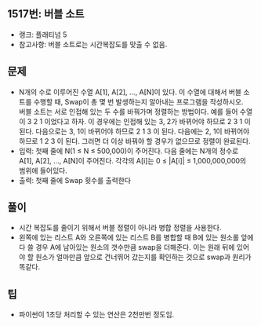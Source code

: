 <h2>1517번: 버블 소트</h2>
<ul>
  <li>랭크: 플래티넘 5</li>
  <li>참고사항: 버블 소트로는 시간복잡도를 맞출 수 없음.</li>
</ul>
<h2>문제</h2>
<ul>
  <li>N개의 수로 이루어진 수열 A[1], A[2], …, A[N]이 있다. 이 수열에 대해서 버블 소트를 수행할 때, Swap이 총 몇 번 발생하는지 알아내는 프로그램을 작성하시오.<br>
    버블 소트는 서로 인접해 있는 두 수를 바꿔가며 정렬하는 방법이다. 예를 들어 수열이 3 2 1 이었다고 하자. 이 경우에는 인접해 있는 3, 2가 바뀌어야 하므로 2 3 1 이 된다. 다음으로는 3, 1이 바뀌어야 하므로 2 1 3 이 된다. 다음에는 2, 1이 바뀌어야 하므로 1 2 3 이 된다. 그러면 더 이상 바꿔야 할 경우가 없으므로 정렬이 완료된다.</li>
  <li>입력: 첫째 줄에 N(1 ≤ N ≤ 500,000)이 주어진다. 다음 줄에는 N개의 정수로 A[1], A[2], …, A[N]이 주어진다. 각각의 A[i]는 0 ≤ |A[i]| ≤ 1,000,000,000의 범위에 들어있다.</li>
  <li>출력: 첫째 줄에 Swap 횟수를 출력한다</li>
</ul>
<h2>풀이</h2>
<ul>
  <li>시간 복잡도를 줄이기 위해서 버블 정렬이 아니라 병합 정렬을 사용한다.</li>
  <li>왼쪽에 있는 리스트 A와 오른쪽에 있는 리스트 B를 병합할 때 B에 있는 원소롤 앞에다 쓸 경우 A에 남아있는 원소의 갯수만큼 swap을 더해준다. 이는 원래 뒤에 있어야 할 원소가 얼마만큼 앞으로 건너뛰어 갔는지를 확인하는 것으로 swap과 원리가 똑같다.</li>
</ul>
<h2>팁</h2>
<ul>
  <li>파이썬이 1초당 처리할 수 있는 연산은 2천만번 정도임.</li>
</ul>
